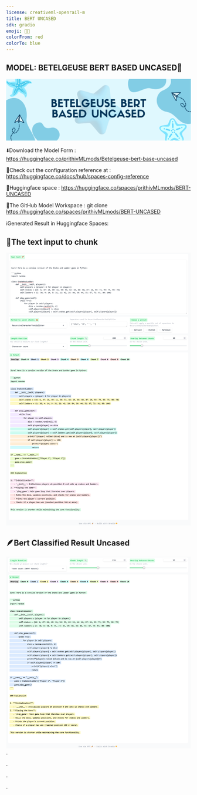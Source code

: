 ```yaml
---
license: creativeml-openrail-m
title: BERT UNCASED
sdk: gradio
emoji: 🔣📒
colorFrom: red
colorTo: blue
---
```


## MODEL: BETELGEUSE BERT BASED UNCASED🔣

![alt text](assets/BERT.png)

⬇️Download the Model Form : https://huggingface.co/prithivMLmods/Betelgeuse-bert-base-uncased

🚀Check out the configuration reference at : https://huggingface.co/docs/hub/spaces-config-reference

🚀Huggingface space : https://huggingface.co/spaces/prithivMLmods/BERT-UNCASED

🚀The GitHub Model Workspace : git clone https://huggingface.co/spaces/prithivMLmods/BERT-UNCASED

ℹ️Generated Result in Huggingface Spaces:

## 🔮The text input to chunk

![alt text](assets/sc1.png)

## 🪶Bert Classified Result Uncased 

![alt text](assets/sc2.png)
.

.

.

.
